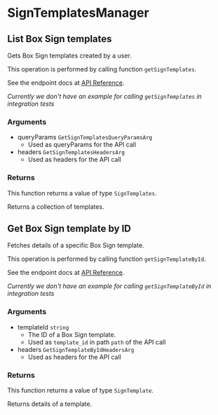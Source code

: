 # SignTemplatesManager

## List Box Sign templates

Gets Box Sign templates created by a user.

This operation is performed by calling function `getSignTemplates`.

See the endpoint docs at
[API Reference](https://developer.box.com/reference/get-sign-templates/).

*Currently we don't have an example for calling `getSignTemplates` in integration tests*

### Arguments

- queryParams `GetSignTemplatesQueryParamsArg`
  - Used as queryParams for the API call
- headers `GetSignTemplatesHeadersArg`
  - Used as headers for the API call


### Returns

This function returns a value of type `SignTemplates`.

Returns a collection of templates.


## Get Box Sign template by ID

Fetches details of a specific Box Sign template.

This operation is performed by calling function `getSignTemplateById`.

See the endpoint docs at
[API Reference](https://developer.box.com/reference/get-sign-templates-id/).

*Currently we don't have an example for calling `getSignTemplateById` in integration tests*

### Arguments

- templateId `string`
  - The ID of a Box Sign template.
  - Used as `template_id` in path `path` of the API call
- headers `GetSignTemplateByIdHeadersArg`
  - Used as headers for the API call


### Returns

This function returns a value of type `SignTemplate`.

Returns details of a template.


